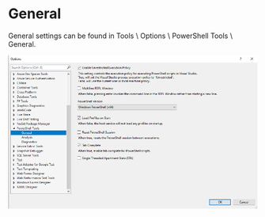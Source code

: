 # General

General settings can be found in Tools \ Options \ PowerShell Tools \ General. 

![](../../.gitbook/assets/image%20%2834%29.png)

